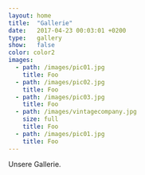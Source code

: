 ```yaml
---
layout: home
title:  "Gallerie"
date:   2017-04-23 00:03:01 +0200
type:   gallery
show:   false
color: color2
images:
  - path: /images/pic01.jpg
    title: Foo
  - path: /images/pic02.jpg
    title: Foo
  - path: /images/pic03.jpg
    title: Foo
  - path: /images/vintagecompany.jpg
    size: full
    title: Foo
  - path: /images/pic01.jpg
    title: Foo
---
```


Unsere Gallerie.
